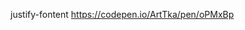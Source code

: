 
<!-- Order
https://codepen.io/ArtTka/pen/ZMjWpW -->

<!-- flex-grow
https://codepen.io/ArtTka/pen/vzaGXr -->


<!-- flex-shrink
https://codepen.io/ArtTka/pen/eLjZBz -->


<!-- justify-content
https://codepen.io/ArtTka/pen/aajNBW -->

<!--
align-self
https://codepen.io/ArtTka/pen/dqjMOd -->


<!--
display:flex
https://codepen.io/ArtTka/pen/RYBaoB

flex-direction
https://codepen.io/ArtTka/pen/yxqOgY -->


<!--

flex-wrap
https://codepen.io/ArtTka/pen/XPBdpN -->




justify-fontent
https://codepen.io/ArtTka/pen/oPMxBp


<!--
align items
https://codepen.io/ArtTka/pen/jvpqBO

align content
https://codepen.io/ArtTka/pen/MqBypy -->






<!-- flex example 2
https://codepen.io/ArtTka/pen/dqjMvm -->




<!-- flex example 1
https://codepen.io/ArtTka/pen/dqKEwQ?editors=1100


flex example 2
https://codepen.io/ArtTka/pen/xaJVqL -->
